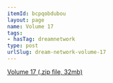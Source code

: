 ```yaml
---
itemId: bcpqobdubou
layout: page
name: Volume 17
tags:
- hasTag: dreamnetwork
type: post
urlSlug: dream-network-volume-17
---
```

<a href="../files/Volume_17.zip" download>Volume 17 (.zip file, 32mb)</a>
